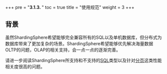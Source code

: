+++
pre = "<b>3.1.3. </b>"
toc = true
title = "使用规范"
weight = 3
+++

## 背景

虽然ShardingSphere希望能够完全兼容所有的SQL以及单机数据库，但分布式为数据库带来了更加复杂的场景。ShardingSphere希望能够优先解决海量数据OLTP的问题，OLAP的相关支持，会一点一点的逐渐完善。

请进一步阅读ShardingSphere所支持和不支持的[SQL](/cn/features/sharding/use-norms/sql)类型以及针对[分页](/cn/features/sharding/use-norms/pagination)这类性能相关度很高的问题。
